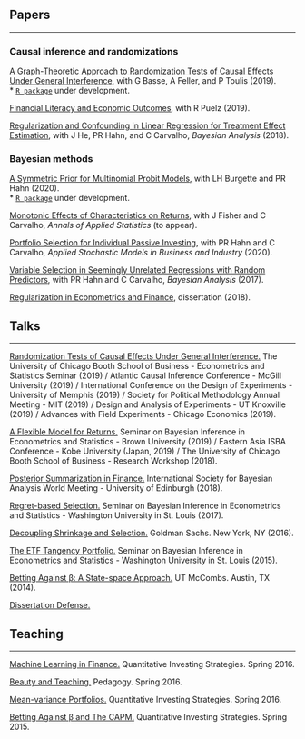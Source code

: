 ## Papers
<hr>

### Causal inference and randomizations

[A Graph-Theoretic Approach to Randomization Tests of Causal Effects Under General Interference](https://arxiv.org/pdf/1910.10862.pdf), with G Basse, A Feller, and P Toulis (2019).<br />    * [``R package``](https://github.com/dpuelz/CliqueRT/blob/master/README.md) under development.

[Financial Literacy and Economic Outcomes](https://papers.ssrn.com/sol3/papers.cfm?abstract_id=3302978), with R Puelz (2019).

[Regularization and Confounding in Linear Regression for Treatment Effect Estimation](https://projecteuclid.org/euclid.ba/1484103680), with J He, PR Hahn, and C Carvalho, _Bayesian Analysis_ (2018).

### Bayesian methods

[A Symmetric Prior for Multinomial Probit Models](https://arxiv.org/abs/1912.10334), with LH Burgette and PR Hahn (2020).<br />    * [``R package``](https://github.com/dpuelz/sMNP/blob/master/README.md) under development.

[Monotonic Effects of Characteristics on Returns](https://papers.ssrn.com/sol3/papers.cfm?abstract_id=3212934), with J Fisher and C Carvalho, _Annals of Applied Statistics_ (to appear).

[Portfolio Selection for Individual Passive Investing](https://papers.ssrn.com/sol3/papers.cfm?abstract_id=2995484), with PR Hahn and C Carvalho, _Applied Stochastic Models in Business and Industry_ (2020).

[Variable Selection in Seemingly Unrelated Regressions with Random Predictors](https://projecteuclid.org/euclid.ba/1488855633#abstract), with PR Hahn and C Carvalho, _Bayesian Analysis_ (2017).

[Regularization in Econometrics and Finance](https://repositories.lib.utexas.edu/bitstream/handle/2152/65998/PUELZ-DISSERTATION-2018.pdf), dissertation (2018).

## Talks
<hr>

[Randomization Tests of Causal Effects Under General Interference.](lunch_seminar.pdf) The University of Chicago Booth School of Business - Econometrics and Statistics Seminar (2019) / Atlantic Causal Inference Conference - McGill University (2019) /  International Conference on the Design of Experiments - University of Memphis (2019) / Society for Political Methodology Annual Meeting - MIT (2019) / Design and Analysis of Experiments - UT Knoxville (2019) / Advances with Field Experiments - Chicago Economics (2019).

[A Flexible Model for Returns.](RPWorkshop.pdf) Seminar on Bayesian Inference in Econometrics and Statistics - Brown University (2019) / Eastern Asia ISBA Conference - Kobe University (Japan, 2019) / The University of Chicago Booth School of Business - Research Workshop (2018).  

[Posterior Summarization in Finance.](ISBA2018.pdf) International Society for Bayesian Analysis World Meeting - University of Edinburgh (2018).

[Regret-based Selection.](SBIES2017.pdf) Seminar on Bayesian Inference in Econometrics and Statistics - Washington University in St. Louis (2017).

[Decoupling Shrinkage and Selection.](GSFeb2016.pdf) Goldman Sachs. New York, NY (2016).

[The ETF Tangency Portfolio.](SBIESPresentation.pdf) Seminar on Bayesian Inference in Econometrics and Statistics - Washington University in St. Louis (2015).

[Betting Against β: A State-space Approach.](TimeSeriesBABPresentation.pdf) UT McCombs. Austin, TX (2014).

[Dissertation Defense.](defense.pdf)


## Teaching
<hr>

[Machine Learning in Finance.](MLLecture.pdf) Quantitative Investing Strategies. Spring 2016.

[Beauty and Teaching.](BeautyandTeaching.pdf) Pedagogy. Spring 2016.

[Mean-variance Portfolios.](DavidZackQuantPortfolio.pdf) Quantitative Investing Strategies. Spring 2016.

[Betting Against β and The CAPM.](InvestmentStrategiesBABlecture.pdf) Quantitative Investing Strategies. Spring 2015.


